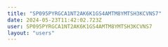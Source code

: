 ```yaml
---
title: "SP095PYRGCA1NT2AK6K1GS4AMTM8YMTSH3KCVNS7"
date: 2024-05-23T11:42:02.723Z
user: SP095PYRGCA1NT2AK6K1GS4AMTM8YMTSH3KCVNS7
layout: "users"
---
```

    